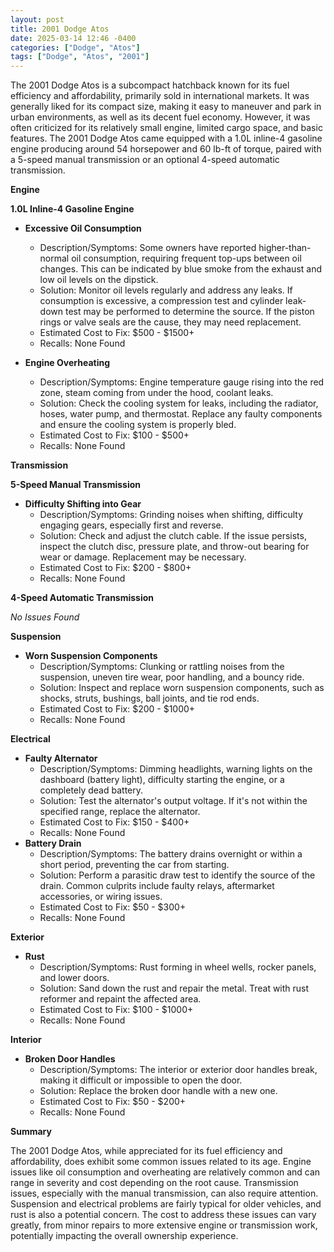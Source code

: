 ```yaml
---
layout: post
title: 2001 Dodge Atos
date: 2025-03-14 12:46 -0400
categories: ["Dodge", "Atos"]
tags: ["Dodge", "Atos", "2001"]
---
```

The 2001 Dodge Atos is a subcompact hatchback known for its fuel efficiency and affordability, primarily sold in international markets. It was generally liked for its compact size, making it easy to maneuver and park in urban environments, as well as its decent fuel economy. However, it was often criticized for its relatively small engine, limited cargo space, and basic features. The 2001 Dodge Atos came equipped with a 1.0L inline-4 gasoline engine producing around 54 horsepower and 60 lb-ft of torque, paired with a 5-speed manual transmission or an optional 4-speed automatic transmission.

**Engine**

**1.0L Inline-4 Gasoline Engine**

*   **Excessive Oil Consumption**
    *   Description/Symptoms: Some owners have reported higher-than-normal oil consumption, requiring frequent top-ups between oil changes. This can be indicated by blue smoke from the exhaust and low oil levels on the dipstick.
    *   Solution: Monitor oil levels regularly and address any leaks. If consumption is excessive, a compression test and cylinder leak-down test may be performed to determine the source. If the piston rings or valve seals are the cause, they may need replacement.
    *   Estimated Cost to Fix: $500 - $1500+
    *   Recalls: None Found

*   **Engine Overheating**
    *   Description/Symptoms: Engine temperature gauge rising into the red zone, steam coming from under the hood, coolant leaks.
    *   Solution: Check the cooling system for leaks, including the radiator, hoses, water pump, and thermostat. Replace any faulty components and ensure the cooling system is properly bled.
    *   Estimated Cost to Fix: $100 - $500+
    *   Recalls: None Found

**Transmission**

**5-Speed Manual Transmission**

*   **Difficulty Shifting into Gear**
    *   Description/Symptoms: Grinding noises when shifting, difficulty engaging gears, especially first and reverse.
    *   Solution: Check and adjust the clutch cable. If the issue persists, inspect the clutch disc, pressure plate, and throw-out bearing for wear or damage. Replacement may be necessary.
    *   Estimated Cost to Fix: $200 - $800+
    *   Recalls: None Found

**4-Speed Automatic Transmission**

*No Issues Found*

**Suspension**

*   **Worn Suspension Components**
    *   Description/Symptoms: Clunking or rattling noises from the suspension, uneven tire wear, poor handling, and a bouncy ride.
    *   Solution: Inspect and replace worn suspension components, such as shocks, struts, bushings, ball joints, and tie rod ends.
    *   Estimated Cost to Fix: $200 - $1000+
    *   Recalls: None Found

**Electrical**

*   **Faulty Alternator**
    *   Description/Symptoms: Dimming headlights, warning lights on the dashboard (battery light), difficulty starting the engine, or a completely dead battery.
    *   Solution: Test the alternator's output voltage. If it's not within the specified range, replace the alternator.
    *   Estimated Cost to Fix: $150 - $400+
    *   Recalls: None Found
*   **Battery Drain**
    *   Description/Symptoms: The battery drains overnight or within a short period, preventing the car from starting.
    *   Solution: Perform a parasitic draw test to identify the source of the drain. Common culprits include faulty relays, aftermarket accessories, or wiring issues.
    *   Estimated Cost to Fix: $50 - $300+
    *   Recalls: None Found

**Exterior**

*   **Rust**
    *   Description/Symptoms: Rust forming in wheel wells, rocker panels, and lower doors.
    *   Solution: Sand down the rust and repair the metal. Treat with rust reformer and repaint the affected area.
    *   Estimated Cost to Fix: $100 - $1000+
    *   Recalls: None Found

**Interior**

*   **Broken Door Handles**
    *   Description/Symptoms: The interior or exterior door handles break, making it difficult or impossible to open the door.
    *   Solution: Replace the broken door handle with a new one.
    *   Estimated Cost to Fix: $50 - $200+
    *   Recalls: None Found

**Summary**

The 2001 Dodge Atos, while appreciated for its fuel efficiency and affordability, does exhibit some common issues related to its age. Engine issues like oil consumption and overheating are relatively common and can range in severity and cost depending on the root cause. Transmission issues, especially with the manual transmission, can also require attention. Suspension and electrical problems are fairly typical for older vehicles, and rust is also a potential concern. The cost to address these issues can vary greatly, from minor repairs to more extensive engine or transmission work, potentially impacting the overall ownership experience.


